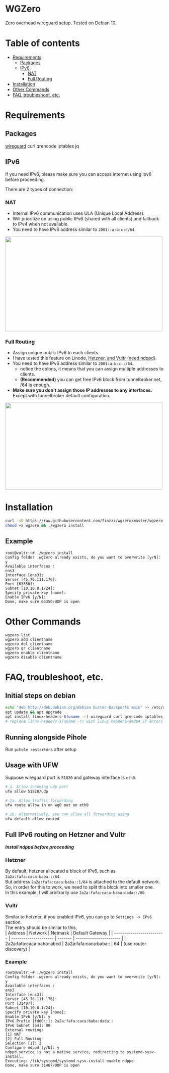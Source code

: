 # WGZero
Zero overhead wireguard setup. Tested on Debian 10.

# Table of contents
- [Requirements](#requirements)
    - [Packages](#Packages)
    - [IPv6](#ipv6)
        - [NAT](#nat)
        - [Full Routing](#Full-Routing)
- [Installation](#installation)
- [Other Commands](#other-commands)
- [FAQ, troubleshoot, etc.](#faq--troubleshoot--etc)

# Requirements
## Packages
[wireguard](https://www.wireguard.com/install/) curl qrencode iptables jq

## IPv6
If you need IPv6, please make sure you can access internet using ipv6 before proceeding.

There are 2 types of connection:
### NAT
- Internal IPv6 communication uses ULA (Unique Local Address).
- Will prioritize on using public IPv6 (shared with all clients) and fallback to IPv4 when not available.
- You need to have IPv6 address similar to `2001::a:b:c:d/64`.
<img src="https://raw.githubusercontent.com/finzzz/wgzero/master/static/nat.jpg" width="500" height="300">

### Full Routing
- Assign unique public IPv6 to each clients.
- I have tested this feature on Linode, [Hetzner, and Vultr (need ndppd)](#Full-IPv6-routing-on-Hetzner-and-Vultr).
- You need to have IPv6 address similar to `2001:a:b:c::/64`.
    - notice the colons, it means that you can assign multiple addresses to clients.
    - **(Recommended)** you can get free IPv6 block from tunnelbroker.net, /64 is enough.
- **Make sure you don't assign those IP addresses to any interfaces.**  
  Except with tunnelbroker default configuration.
<img src="https://raw.githubusercontent.com/finzzz/wgzero/master/static/fr.jpg" width="500" height="275">

# Installation
```bash
curl -sO https://raw.githubusercontent.com/finzzz/wgzero/master/wgzero
chmod +x wgzero && ./wgzero install
```

## Example
```
root@vultr:~# ./wgzero install
Config folder .wgzero already exists, do you want to overwrite [y/N]: y
Available interfaces :
ens3
Interface [ens3]: 
Server [45.76.111.176]: 
Port [63350]: 
Subnet [10.10.0.1/24]: 
Specify private key [none]: 
Enable IPv6 [y/N]: 
Done, make sure 63350/UDP is open
```


# Other Commands
```
wgzero list
wgzero add clientname
wgzero del clientname
wgzero qr clientname
wgzero enable clientname
wgzero disable clientname
```

# FAQ, troubleshoot, etc.
## Initial steps on debian
```bash
echo "deb http://deb.debian.org/debian buster-backports main" >> /etc/apt/sources.list
apt update && apt upgrade
apt install linux-headers-$(uname -r) wireguard curl qrencode iptables jq
# replace linux-headers-$(uname -r) with linux-headers-amd64 if errors
```

## Running alongside Pihole  
Run `pihole restartdns` after setup

## Usage with UFW
Suppose wireguard port is `51820` and gateway interface is `eth0`.
```bash
# 1. Allow incoming udp port
ufw allow 51820/udp 

# 2a. Allow traffic forwarding
ufw route allow in on wg0 out on eth0 

# 2b. Alternatively, you can allow all forwarding using
ufw default allow routed
```

## Full IPv6 routing on Hetzner and Vultr
***Install ndppd before proceeding***

### Hetzner
By default, hetzner allocated a block of IPv6, such as `2a2a:fafa:caca:baba::/64`.  
But address `2a2a:fafa:caca:baba::1/64` is attached to the default network.  
So, in order for this to work, we need to split this block into smaller one.  
In this example, I will arbitrarily use `2a2a:fafa:caca:baba:dada::/80`.  

### Vultr
Similar to hetzner, if you enabled IPv6, you can go to `Settings -> IPv6` section.  
The entry should be similar to this,  
| Address                   | Network               | Netmask | Default Gateway        |
| ------------------------- | --------------------- | ------- | ---------------------- |
| 2a2a:fafa:caca:baba::abcd | 2a2a:fafa:caca:baba:: | 64      | (use router discovery) |


### Example
```
root@vultr:~# ./wgzero install
Config folder .wgzero already exists, do you want to overwrite [y/N]: y
Available interfaces :
ens3
Interface [ens3]: 
Server [45.76.111.176]: 
Port [31407]: 
Subnet [10.10.0.1/24]: 
Specify private key [none]: 
Enable IPv6 [y/N]: y
IPv6 Prefix [fd00::]: 2a2a:fafa:caca:baba:dada::
IPv6 Subnet [64]: 80
External routing: 
[1] NAT
[2] Full Routing
Selection [1]: 2
Configure ndppd [y/N]: y
ndppd.service is not a native service, redirecting to systemd-sysv-install.
Executing: /lib/systemd/systemd-sysv-install enable ndppd
Done, make sure 31407/UDP is open
```
